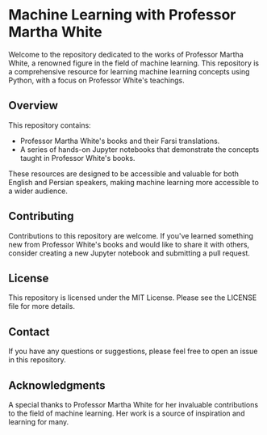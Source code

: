 # Machine Learning with Professor Martha White

Welcome to the repository dedicated to the works of Professor Martha White, a renowned figure in the field of machine learning. This repository is a comprehensive resource for learning machine learning concepts using Python, with a focus on Professor White's teachings.

## Overview

This repository contains:

- Professor Martha White's books and their Farsi translations.
- A series of hands-on Jupyter notebooks that demonstrate the concepts taught in Professor White's books.

These resources are designed to be accessible and valuable for both English and Persian speakers, making machine learning more accessible to a wider audience.


## Contributing

Contributions to this repository are welcome. If you've learned something new from Professor White's books and would like to share it with others, consider creating a new Jupyter notebook and submitting a pull request.

## License

This repository is licensed under the MIT License. Please see the LICENSE file for more details.

## Contact

If you have any questions or suggestions, please feel free to open an issue in this repository.

## Acknowledgments

A special thanks to Professor Martha White for her invaluable contributions to the field of machine learning. Her work is a source of inspiration and learning for many.

